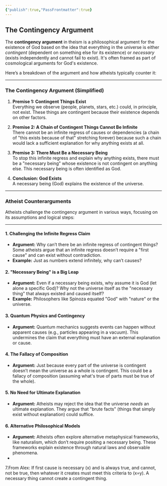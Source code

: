 ```yaml
---
{"publish":true,"PassFrontmatter":true}
---
```


## The Contingency Argument

The **contingency argument** in theism is a philosophical argument for the existence of God based on the idea that everything in the universe is either _contingent_ (dependent on something else for its existence) or _necessary_ (exists independently and cannot fail to exist). It's often framed as part of cosmological arguments for God's existence.

Here’s a breakdown of the argument and how atheists typically counter it:

---

 ### **The Contingency Argument (Simplified)**

1. **Premise 1: Contingent Things Exist**  
    Everything we observe (people, planets, stars, etc.) could, in principle, not exist. These things are contingent because their existence depends on other factors.
    
2. **Premise 2: A Chain of Contingent Things Cannot Be Infinite**  
    There cannot be an infinite regress of causes or dependencies (a chain of "this exists because of that" stretching forever) because such a chain would lack a sufficient explanation for why anything exists at all.
    
3. **Premise 3: There Must Be a Necessary Being**  
    To stop this infinite regress and explain why anything exists, there must be a "necessary being" whose existence is not contingent on anything else. This necessary being is often identified as God.
    
4. **Conclusion: God Exists**  
    A necessary being (God) explains the existence of the universe.
    

---

 ### **Atheist Counterarguments**

Atheists challenge the contingency argument in various ways, focusing on its assumptions and logical steps:

---

 #### **1. Challenging the Infinite Regress Claim**

- **Argument:** Why can’t there be an infinite regress of contingent things? Some atheists argue that an infinite regress doesn’t require a "first cause" and can exist without contradiction.
- **Example:** Just as numbers extend infinitely, why can’t causes?

 #### **2. "Necessary Being" is a Big Leap**

- **Argument:** Even if a necessary being exists, why assume it is God (let alone a specific God)? Why not the universe itself as the "necessary thing" that always existed and caused itself?
- **Example:** Philosophers like Spinoza equated "God" with "nature" or the universe.

 #### **3. Quantum Physics and Contingency**

- **Argument:** Quantum mechanics suggests events can happen without apparent causes (e.g., particles appearing in a vacuum). This undermines the claim that everything must have an external explanation or cause.

 #### **4. The Fallacy of Composition**

- **Argument:** Just because every part of the universe is contingent doesn’t mean the universe as a whole is contingent. This could be a fallacy of composition (assuming what's true of parts must be true of the whole).

 #### **5. No Need for Ultimate Explanation**

- **Argument:** Atheists may reject the idea that the universe _needs_ an ultimate explanation. They argue that "brute facts" (things that simply exist without explanation) could suffice.
#### 6. Alternative Philosophical Models

- **Argument:** Atheists often explore alternative metaphysical frameworks, like naturalism, which don’t require positing a necessary being. These frameworks explain existence through natural laws and observable phenomena.
-
7.From Alex: If first cause is necessary (x) and is always true, and cannot, not be true, then whatever it creates must meet this criteria to (x=y). A necessary thing cannot create a contingent thing.